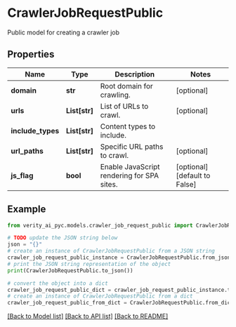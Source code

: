 # CrawlerJobRequestPublic

Public model for creating a crawler job

## Properties

Name | Type | Description | Notes
------------ | ------------- | ------------- | -------------
**domain** | **str** | Root domain for crawling. | [optional] 
**urls** | **List[str]** | List of URLs to crawl. | [optional] 
**include_types** | **List[str]** | Content types to include. | 
**url_paths** | **List[str]** | Specific URL paths to crawl. | [optional] 
**js_flag** | **bool** | Enable JavaScript rendering for SPA sites. | [optional] [default to False]

## Example

```python
from verity_ai_pyc.models.crawler_job_request_public import CrawlerJobRequestPublic

# TODO update the JSON string below
json = "{}"
# create an instance of CrawlerJobRequestPublic from a JSON string
crawler_job_request_public_instance = CrawlerJobRequestPublic.from_json(json)
# print the JSON string representation of the object
print(CrawlerJobRequestPublic.to_json())

# convert the object into a dict
crawler_job_request_public_dict = crawler_job_request_public_instance.to_dict()
# create an instance of CrawlerJobRequestPublic from a dict
crawler_job_request_public_from_dict = CrawlerJobRequestPublic.from_dict(crawler_job_request_public_dict)
```
[[Back to Model list]](../README.md#documentation-for-models) [[Back to API list]](../README.md#documentation-for-api-endpoints) [[Back to README]](../README.md)


